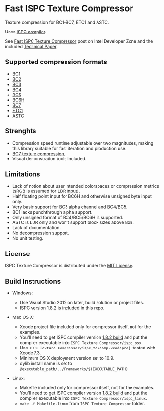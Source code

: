 # Fast ISPC Texture Compressor

Texture compression for BC1-BC7, ETC1 and ASTC.

Uses [ISPC compiler](https://ispc.github.io/).

See [Fast ISPC Texture Compressor](https://software.intel.com/en-us/articles/fast-ispc-texture-compressor-update) post on
Intel Developer Zone and the included [Technical Paper](./ISPC%20Texture%20Compressor/ISPC%20Texture%20Compressor.pdf).

## Supported compression formats

* [BC1](https://www.khronos.org/registry/OpenGL/extensions/EXT/EXT_texture_compression_s3tc.txt)
* [BC2](https://www.khronos.org/registry/OpenGL/extensions/EXT/EXT_texture_compression_s3tc.txt)
* [BC3](https://www.khronos.org/registry/OpenGL/extensions/EXT/EXT_texture_compression_s3tc.txt)
* [BC4](https://www.khronos.org/registry/OpenGL/extensions/ARB/ARB_texture_compression_rgtc.txt)
* [BC5](https://www.khronos.org/registry/OpenGL/extensions/ARB/ARB_texture_compression_rgtc.txt)
* [BC6H](https://www.khronos.org/registry/OpenGL/extensions/ARB/ARB_texture_compression_bptc.txt)
* [BC7](https://www.khronos.org/registry/OpenGL/extensions/ARB/ARB_texture_compression_bptc.txt)
* [ETC1](https://www.khronos.org/registry/OpenGL/extensions/OES/OES_compressed_ETC1_RGB8_texture.txt)
* [ASTC](https://www.khronos.org/registry/OpenGL/extensions/KHR/KHR_texture_compression_astc_hdr.txt)

## Strenghts
* Compression speed runtime adjustable over two magnitudes, making this library suitable for fast iteration and production use.
* [BC7 texture compression.](http://gamma.cs.unc.edu/FasTC/)
* Visual demonstration tools included.

## Limitations

* Lack of notion about user intended colorspaces or compression metrics (sRGB is assumed for LDR input).
* Half floating point input for BC6H and otherwise unsigned byte input only.
* Very basic support for BC3 alpha channel and BC4/BC5.
* BC1 lacks punchthrough alpha support.
* Only unsigned format of BC4/BC5/BC6H is supported.
* ASTC is LDR only and won't support block sizes above 8x8.
* Lack of documentation.
* No decompression support.
* No unit testing.

## License

ISPC Texture Compressor is distributed under the [MIT License](https://opensource.org/licenses/MIT).

## Build Instructions

* Windows:
	* Use Visual Studio 2012 on later, build solution or project files.
	* ISPC version 1.8.2 is included in this repo.

* Mac OS X:
	* Xcode project file included only for compressor itself, not for the examples.
	* You'll need to get ISPC compiler version [1.8.2 build](https://sf.net/projects/ispcmirror) and put the compiler executable into `ISPC Texture Compressor/ispc_osx`.
	* Use `ISPC Texture Compressor/ispc_texcomp.xcodeproj`, tested with Xcode 7.3.
	* Minimum OS X deployment version set to 10.9.
	* dylib install name is set to `@executable_path/../Frameworks/$(EXECUTABLE_PATH)`

* Linux:
	* Makefile included only for compressor itself, not for the examples.
	* You'll need to get ISPC compiler version [1.8.2 build](https://sf.net/projects/ispcmirror) and put the compiler executable into `ISPC Texture Compressor/ispc_linux`.
	* `make -f Makefile.linux` from `ISPC Texture Compressor` folder.
